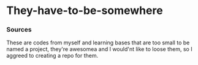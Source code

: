 # They-have-to-be-somewhere

### Sources
These are codes from myself and learning bases that are too small to be named a project, they're awesomea and I would'nt like to loose them, so I aggreed to creating a repo for them.
